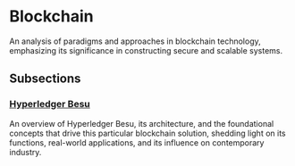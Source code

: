 # Blockchain

An analysis of paradigms and approaches in blockchain technology, emphasizing its significance in constructing secure and scalable systems.

## Subsections

### [Hyperledger Besu](./hyperledger-besu.md)
An overview of Hyperledger Besu, its architecture, and the foundational concepts that drive this particular blockchain solution, shedding light on its functions, real-world applications, and its influence on contemporary industry.
